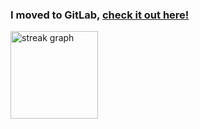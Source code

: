 ### I moved to GitLab, [check it out here!](https://gitlab.com/iodomi)

<div align="left">
  <img src="https://streak-stats.demolab.com?user=iodomi&locale=en&mode=daily&theme=github_dark&hide_border=true&border_radius=1&date_format=n/j%5B/Y%5D" height="140" alt="streak graph"  />

###
